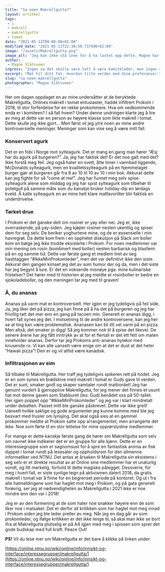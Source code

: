 ```yaml
---
title: "Sa noen Makrellgutta?"
layout: artikkel
tags: 
 - i
 - makrell
 - makrellgutta
 - tomat
date: "2021-05-12T09:00:00+02:00"
modified_date: "2021-05-11T22:30:56.737496+02:00"
image: "/assets/Makrellgutta.png"
image_alt: "Jeg kan ikke stå inne for å ha lastet opp dette, Magne har all skylda"
author:
 - Magne Slåtsveen
ingress: "Ingen sa det skulle være lett å være komitéleder, men ingen sa det skulle være enda vanskeligere å ha litt kontroversielle meninger i tillegg. Det har i det siste versert noen hashtagger i Prokomslacken som hinter til at min popularitet har falt som en sten etter ledervalget."
excerpt: "Mat til ditt fat. Hvordan tilte verden med dine preferanser."
slug: "sa-noen-makrellgutta"
photographer: "Magne Slåtsveen"
---
```

Her om dagen oppdaget en av mine undersåtter at de beryktede Makrellgutta, Onlines makrell i tomat entusiaster, hadde infiltrert Prokom i 2018, til stor forferdelse for en rekke prokommere. Hva om vedkommende enda er i komiteen? I så fall hvem? Under denne undringen klarte jeg å lire av meg at dette var en person av høyere klasse som likte makrell i tomat. Dette skulle jeg ikke gjort… Men først vil jeg ytre noen av mine andre kontroversielle meninger. Meninger som kan vise seg å være mitt fall.

### Konservert agurk
Det er en fobi i Norge mot sylteagurk. Det er mang en gang man hører “Æsj har du agurk på burgeren?”. Ja, jeg har faktisk det! Er det noe galt med det? Ikke forstå meg feil. Jeg også hater en svett, åtte timer i vannbad liggende, McDonalds sylteagurk, men en kvalitetssylteagurk på en hjemmelaget burger gjør at burgeren går fra 8 av 10 til 10 av 10 i min bok. Akkurat dette kan jeg fighte for så “come at me!”. Jeg har funnet meg selv spise sylteagurk alene som middag og jeg har spist sylteagurk som tilbehør til potetgull på samme måte som du kanskje bruker holiday-dip en lørdags kveld. Å kalle sylteagurk en av mine helt klare matfavoritter blir faktisk en underdrivelse. 

### Tørket drue
I Prokom er det ganske delt om rosiner er yay eller nei. Jeg er, ikke overraskende, på yay-siden. Jeg kjøper rosiner nesten ukentlig og spiser dem for seg selv. De beriker yoghurtene mine, og de er essensielle i min havregrøt. Da dette kom frem i en opphetet diskusjon på Slack om boller kom en bølge jeg ikke trodde eksisterte i Prokom. For noen medlemmer var min mening om rosin (kombinert med boller) nesten barbarisk og blasfemi på en og samme tid. Dette var første gang et medlem liret av seg hashtaggen “#IkkeMinProkomleder”, men det var definitivt ikke den siste. Akkurat den gangen kimset jeg det av som humor der og da, men i det siste har jeg begynt å lure. Er det en voksende misnøye pga. mine kulinariske fristelser? Det hører med til historien at jeg meldte at rosinboller er bedre en sjokoladeboller, og den meningen tar jeg med til graven!

### Å, du ananas
Ananas på varm mat er kontroversielt. Her igjen er jeg tydeligvis på feil side. Ja, jeg liker det på pizza, jeg kan finne på å ha det på burgeren og jeg har frivillig tatt det mer enn en gang på tacoen min. Generelt er ananas digg, i hvert fall synes jeg det. I motsetning til de andre kontroversene, kan jeg her se at ting kan være problematisk. Ananasen kan bli litt vel varm på en pizza. Men altså, det smaker jo digg! Så jeg kommer nok til å spise det likevel. De senere årene har jeg fått inntrykk av at for et flertall er det ett fett om maten inneholder ananas. Derfor tar jeg Prokoms anti-ananas hylekor med knusende ro. Vi kan alle uansett være enige om at det er dust at det heter “Hawaii pizza”! Den er og vil alltid være kanadisk.

### Infiltrasjonen av eim
Så tilbake til Makrellgutta. Her traff jeg tydeligvis spikeren rett på hodet. Jeg er en som synes en brødskive med makrell i tomat er Guds gave til verden. Det er sunt, smaker godt og skaper samtaler rundt matbordet! Jeg har genuint vurdert å gjenopplive Makrellgutta, for jeg mener det finnes et usunt hat mot denne gaven som Stabburet (les: Gud) benådet oss på 50-tallet. Her igjen poppet opp “#IkkeMinProkomleder” og jeg var i klart mindretall under debatten. Passet mitt ble ganske påskrevet. Dette var ikke greit! Uansett hvilke saklige og gode argumenter jeg kunne komme med ble jeg besvart med trusler om lynsjing. Det skal også sies at en gammel prokommer meldte at Prokom satte opp arrangementet, men arrangerte det ikke. Noe som førte til en stor lettelse for mine opprørslystne medlemmer. 

For mange er dette kanskje første gang de hører om Makrellgutta som selv om navnet ikke indikerer det er en gruppe for alle kjønn. Dette er en interessegruppe som er sagnomsust for å spre en fantastisk aroma av fisk dyppet i tomat rundt på lesesaler og oppholdsrom for den allmenne informatiker ved NTNU. Det antas at årsaken til Makrellgutta sin eksistens i seg selv er et direkte resultat av at Online sine medlemmer har et unaturlig vondt, og litt merkelig, forhold til dette magiske pålegget. Dessverre, for meg i hvert fall, er siste synlige tegn på aktivismen datert 2018, da gratis makrell i tomat var å finne for en begrenset periode på kontoret. Og ut i fra alle hatmeldingene som har haglet mot meg i Prokom, og på gata generelt forøvrig, ser jeg at nødvendigheten av Makrellgutta i 2021 ikke er noe mindre enn den var i 2018!     

Jeg er av den formening at de som hater noe snakker høyere enn de som liker noe i matsaker. Det er derfor all kritikken som har haglet mot meg innad i Prokom siden jeg ble leder preller av meg. Når jeg en dag går av som prokomleder, og ifølge kritikken er det ikke lenge til, så skal man ikke se bort ifra at Makrellgutta plutselig er på A4 igjen med meg i spissen som sprer det gode budskap med full kraft. Peace Out!

**PS!** Vil du lese mer om Makrellgutta er det bare å klikke på linken under:

[https://online.ntnu.no/wiki/online/info/innsikt-og-interface/interessegrupper/makrellgutta/](https://online.ntnu.no/wiki/online/info/innsikt-og-interface/interessegrupper/makrellgutta/)